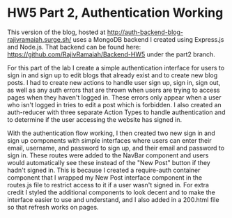 # HW5 Part 2, Authentication Working

This version of the blog, hosted at http://auth-backend-blog-rajivramaiah.surge.sh/ uses a MongoDB backend I created using Express.js and Node.js. That backend can be found here: https://github.com/RajivRamaiah/Backend-HW5 under the part2 branch.

For this part of the lab I create a simple authentication interface for users to sign in and sign up to edit blogs that already exist and to create new blog posts. I had to create new actions to handle user sign up, sign in, sign out, as well as any auth errors that are thrown when users are trying to access pages when they haven't logged in. These errors only appear when a user who isn't logged in tries to edit a post which is forbidden. I also created an auth-reducer with three separate Action Types to handle authentication and to determine if the user accessing the website has signed in.

With the authentication flow working, I then created two new sign in and sign up components with simple interfaces where users can enter their email, username, and password to sign up, and their email and password to sign in. These routes were added to the NavBar component and users would automatically see these instead of the "New Post" button if they hadn't signed in. This is because I created a require-auth container component that I wrapped my New Post interface component in the routes.js file to restrict access to it if a user wasn't signed in. For extra credit I styled the additional components to look decent and to make the interface easier to use and understand, and I also added in a 200.html file so that refresh works on pages.
